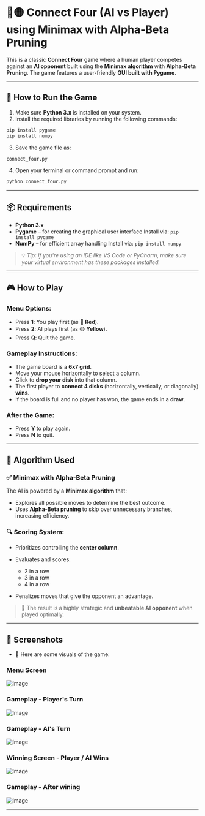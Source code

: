 # 🔴🟡 Connect Four (AI vs Player) using Minimax with Alpha-Beta Pruning

This is a classic **Connect Four** game where a human player competes against an **AI opponent** built using the **Minimax algorithm** with **Alpha-Beta Pruning**. The game features a user-friendly **GUI built with Pygame**.

---

## 🔧 How to Run the Game

1. Make sure **Python 3.x** is installed on your system.
2. Install the required libraries by running the following commands:

```bash
pip install pygame
pip install numpy
```

3. Save the game file as:

```bash
connect_four.py
```

4. Open your terminal or command prompt and run:

```bash
python connect_four.py
```

---

## 📦 Requirements

* **Python 3.x**
* **Pygame** – for creating the graphical user interface
  Install via: `pip install pygame`
* **NumPy** – for efficient array handling
  Install via: `pip install numpy`

> 💡 *Tip: If you're using an IDE like VS Code or PyCharm, make sure your virtual environment has these packages installed.*

---

## 🎮 How to Play

### Menu Options:

* Press **1**: You play first (as 🔴 **Red**).
* Press **2**: AI plays first (as 🟡 **Yellow**).
* Press **Q**: Quit the game.

### Gameplay Instructions:

* The game board is a **6x7 grid**.
* Move your mouse horizontally to select a column.
* Click to **drop your disk** into that column.
* The first player to **connect 4 disks** (horizontally, vertically, or diagonally) **wins**.
* If the board is full and no player has won, the game ends in a **draw**.

### After the Game:

* Press **Y** to play again.
* Press **N** to quit.

---

## 🧠 Algorithm Used

### ✅ **Minimax with Alpha-Beta Pruning**

The AI is powered by a **Minimax algorithm** that:

* Explores all possible moves to determine the best outcome.
* Uses **Alpha-Beta pruning** to skip over unnecessary branches, increasing efficiency.

### 🔍 Scoring System:

* Prioritizes controlling the **center column**.
* Evaluates and scores:

  * 2 in a row
  * 3 in a row
  * 4 in a row
* Penalizes moves that give the opponent an advantage.

> 🤖 The result is a highly strategic and **unbeatable AI opponent** when played optimally.

---

## 📸 Screenshots

* 🧩 Here are some visuals of the game:

### **Menu Screen**
![Image](https://github.com/user-attachments/assets/709bcde2-0c8f-4edf-9fe0-d3ab9ebde5af)

### **Gameplay - Player's Turn**
![Image](https://github.com/user-attachments/assets/135adcdb-7959-480d-b872-0941472eee47)

### **Gameplay - AI's Turn**
![Image](https://github.com/user-attachments/assets/5fc9d852-7689-48c9-bdd4-89b4f8ae57f4)

### **Winning Screen - Player / AI Wins**
![Image](https://github.com/user-attachments/assets/04a8bf6c-9ffa-48ca-a6d2-5e6f6a5af2ab)
### **Gameplay - After wining**
![Image](https://github.com/user-attachments/assets/b22c5756-1ded-485a-afa2-1bc5f7116903)

 
---
